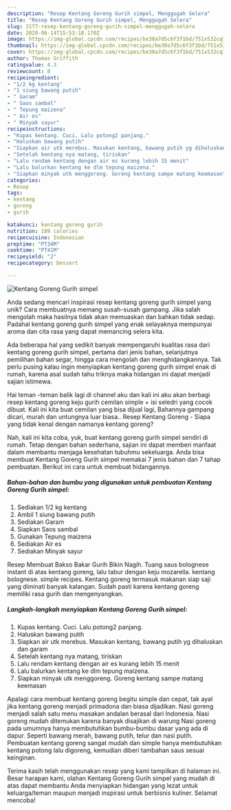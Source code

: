 ```yaml
---
description: "Resep Kentang Goreng Gurih simpel, Menggugah Selera"
title: "Resep Kentang Goreng Gurih simpel, Menggugah Selera"
slug: 2177-resep-kentang-goreng-gurih-simpel-menggugah-selera
date: 2020-06-14T15:53:18.170Z
image: https://img-global.cpcdn.com/recipes/be30a7d5c6f3f1bd/751x532cq70/kentang-goreng-gurih-simpel-foto-resep-utama.jpg
thumbnail: https://img-global.cpcdn.com/recipes/be30a7d5c6f3f1bd/751x532cq70/kentang-goreng-gurih-simpel-foto-resep-utama.jpg
cover: https://img-global.cpcdn.com/recipes/be30a7d5c6f3f1bd/751x532cq70/kentang-goreng-gurih-simpel-foto-resep-utama.jpg
author: Thomas Griffith
ratingvalue: 4.3
reviewcount: 8
recipeingredient:
- "1/2 kg kentang"
- "1 siung bawang putih"
- " Garam"
- " Saos sambal"
- " Tepung maizena"
- " Air es"
- " Minyak sayur"
recipeinstructions:
- "Kupas kentang. Cuci. Lalu potong2 panjang."
- "Haluskan bawang putih"
- "Siapkan air utk merebus. Masukan kentang, bawang putih yg dihaluskan dan garam"
- "Setelah kentang nya matang, tiriskan"
- "Lalu rendam kentang dengan air es kurang lebih 15 menit"
- "Lalu balurkan kentang ke dlm tepung maizena."
- "Siapkan minyak utk menggoreng. Goreng kentang sampe matang keemasan"
categories:
- Resep
tags:
- kentang
- goreng
- gurih

katakunci: kentang goreng gurih 
nutrition: 189 calories
recipecuisine: Indonesian
preptime: "PT34M"
cooktime: "PT41M"
recipeyield: "2"
recipecategory: Dessert

---
```



![Kentang Goreng Gurih simpel](https://img-global.cpcdn.com/recipes/be30a7d5c6f3f1bd/751x532cq70/kentang-goreng-gurih-simpel-foto-resep-utama.jpg)

Anda sedang mencari inspirasi resep kentang goreng gurih simpel yang unik? Cara membuatnya memang susah-susah gampang. Jika salah mengolah maka hasilnya tidak akan memuaskan dan bahkan tidak sedap. Padahal kentang goreng gurih simpel yang enak selayaknya mempunyai aroma dan cita rasa yang dapat memancing selera kita.

Ada beberapa hal yang sedikit banyak mempengaruhi kualitas rasa dari kentang goreng gurih simpel, pertama dari jenis bahan, selanjutnya pemilihan bahan segar, hingga cara mengolah dan menghidangkannya. Tak perlu pusing kalau ingin menyiapkan kentang goreng gurih simpel enak di rumah, karena asal sudah tahu triknya maka hidangan ini dapat menjadi sajian istimewa.

Hai teman -teman balik lagi di channel aku dan kali ini aku akan berbagi resep kentang goreng keju gurih cemilan simple + isi seledri yang cocok dibuat. Kali ini kita buat cemilan yang bisa dijual lagi, Bahannya gampang dicari, murah dan untungnya luar biasa.. Resep Kentang Goreng - Siapa yang tidak kenal dengan namanya kentang goreng?


Nah, kali ini kita coba, yuk, buat kentang goreng gurih simpel sendiri di rumah. Tetap dengan bahan sederhana, sajian ini dapat memberi manfaat dalam membantu menjaga kesehatan tubuhmu sekeluarga. Anda bisa membuat Kentang Goreng Gurih simpel memakai 7 jenis bahan dan 7 tahap pembuatan. Berikut ini cara untuk membuat hidangannya.

<!--inarticleads1-->

##### Bahan-bahan dan bumbu yang digunakan untuk pembuatan Kentang Goreng Gurih simpel:

1. Sediakan 1/2 kg kentang
1. Ambil 1 siung bawang putih
1. Sediakan  Garam
1. Siapkan  Saos sambal
1. Gunakan  Tepung maizena
1. Sediakan  Air es
1. Sediakan  Minyak sayur


Resep Membuat Bakso Bakar Gurih Bikin Nagih. Tuang saus bolognese instant di atas kentang goreng, lalu tabur dengan keju mozarella. kentang bolognese. simple recipes. Kentang goreng termasuk makanan siap saji yang diminati banyak kalangan. Sudah pasti karena kentang goreng memiliki rasa gurih dan mengenyangkan. 

<!--inarticleads2-->

##### Langkah-langkah menyiapkan Kentang Goreng Gurih simpel:

1. Kupas kentang. Cuci. Lalu potong2 panjang.
1. Haluskan bawang putih
1. Siapkan air utk merebus. Masukan kentang, bawang putih yg dihaluskan dan garam
1. Setelah kentang nya matang, tiriskan
1. Lalu rendam kentang dengan air es kurang lebih 15 menit
1. Lalu balurkan kentang ke dlm tepung maizena.
1. Siapkan minyak utk menggoreng. Goreng kentang sampe matang keemasan


Apalagi cara membuat kentang goreng begitu simple dan cepat, tak ayal jika kentang goreng menjadi primadona dan biasa dijadikan. Nasi goreng menjadi salah satu menu masakan andalan berasal dari Indonesia. Nasi goreng mudah ditemukan karena banyak disajikan di warung Nasi goreng pada umumnya hanya membutuhkan bumbu-bumbu dasar yang ada di dapur. Seperti bawang merah, bawang putih, telur dan nasi putih. Pembuatan kentang goreng sangat mudah dan simple hanya membutuhkan kentang potong lalu digoreng, kemudian diberi tambahan saus sesuai keinginan. 

Terima kasih telah menggunakan resep yang kami tampilkan di halaman ini. Besar harapan kami, olahan Kentang Goreng Gurih simpel yang mudah di atas dapat membantu Anda menyiapkan hidangan yang lezat untuk keluarga/teman maupun menjadi inspirasi untuk berbisnis kuliner. Selamat mencoba!

